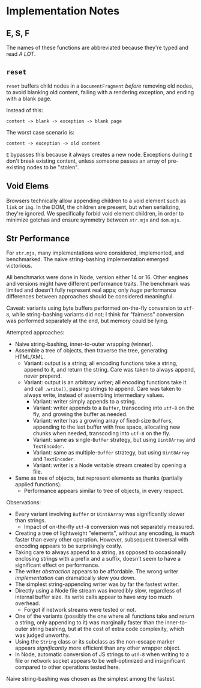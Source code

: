 # Implementation Notes

## E, S, F

The names of these functions are abbreviated because they're typed and read _A LOT_.

## `reset`

`reset` buffers child nodes in a `DocumentFragment` _before_ removing old nodes, to avoid blanking old content, failing with a rendering exception, and ending with a blank page.

Instead of this:

    content -> blank -> exception -> blank page

The worst case scenario is:

    content -> exception -> old content

`E` bypasses this because it always creates a new node. Exceptions during `E` don't break existing content, unless someone passes an array of pre-existing nodes to be "stolen".

## Void Elems

Browsers technically allow appending children to a void element such as `link` or `img`. In the DOM, the children are present, but when serializing, they're ignored. We specifically forbid void element children, in order to minimize gotchas and ensure symmetry between `str.mjs` and `dom.mjs`.

## Str Performance

For `str.mjs`, many implementations were considered, implemented, and benchmarked. The naive string-bashing implementation emerged victorious.

All benchmarks were done in Node, version either 14 or 16. Other engines and versions might have different performance traits. The benchmark was limited and doesn't fully represent real apps; only _huge_ performance differences between approaches should be considered meaningful.

Caveat: variants using byte buffers performed on-the-fly conversion to `utf-8`, while string-bashing variants did not; I think for "fairness" conversion was performed separately at the end, but memory could be lying.

Attempted approaches:

* Naive string-bashing, inner-to-outer wrapping (winner).
* Assemble a tree of objects, then traverse the tree, generating HTML/XML.
  * Variant: output is a string; all encoding functions take a string, append to it, and return the string. Care was taken to always append, never prepend.
  * Variant: output is an arbitrary writer; all encoding functions take it and call `.write()`, passing strings to append. Care was taken to always write, instead of assembling intermediary values.
    * Variant: writer simply appends to a string.
    * Variant: writer appends to a `Buffer`, transcoding into `utf-8` on the fly, and growing the buffer as needed.
    * Variant: writer has a growing array of fixed-size `Buffer`s, appending to the last buffer with free space, allocating new chunks when needed, transcoding into `utf-8` on the fly.
    * Variant: same as single-`Buffer` strategy, but using `Uint8Array` and `TextEncoder`.
    * Variant: same as multiple-`Buffer` strategy, but using `Uint8Array` and `TextEncoder`.
    * Variant: writer is a Node writable stream created by opening a file.
* Same as tree of objects, but represent elements as thunks (partially applied functions).
  * Performance appears similar to tree of objects, in every respect.

Observations:

* Every variant involving `Buffer` or `Uint8Array` was significantly slower than strings.
  * Impact of on-the-fly `utf-8` conversion was not separately measured.
* Creating a tree of lightweight "elements", without any encoding, is _much_ faster than every other operation. However, subsequent traversal with encoding appears to be surprisingly costly.
* Taking care to always append to a string, as opposed to occasionally enclosing strings with a prefix and a suffix, doesn't seem to have a significant effect on performance.
* The writer _abstraction_ appears to be affordable. The wrong writer _implementation_ can dramatically slow you down.
* The simplest string-appending writer was by far the fastest writer.
* Directly using a Node file stream was incredibly slow, regardless of internal buffer size. Its write calls appear to have _way_ too much overhead.
  * Forgot if network streams were tested or not.
* One of the variants (possibly the one where all functions take and return a string, only appending to it) was marginally faster than the inner-to-outer string bashing, but at the cost of extra code complexity, which was judged unworthy.
* Using the `String` class or its subclass as the non-escape marker appears _significantly_ more efficient than any other wrapper object.
* In Node, automatic conversion of JS strings to `utf-8` when writing to a file or network socket appears to be well-optimized and insignificant compared to other operations tested here.

Naive string-bashing was chosen as the simplest among the fastest.
